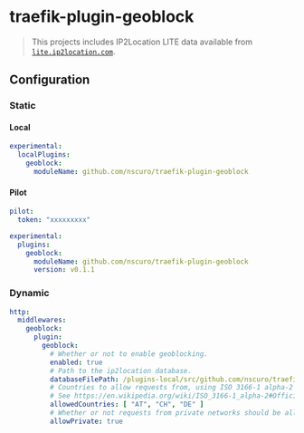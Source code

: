 # traefik-plugin-geoblock

> This projects includes IP2Location LITE data available from [`lite.ip2location.com`](https://lite.ip2location.com/database/ip-country).

## Configuration

### Static

#### Local

```yaml
experimental:
  localPlugins:
    geoblock:
      moduleName: github.com/nscuro/traefik-plugin-geoblock
```

#### Pilot

```yaml
pilot:
  token: "xxxxxxxxx"

experimental:
  plugins:
    geoblock:
      moduleName: github.com/nscuro/traefik-plugin-geoblock
      version: v0.1.1
```

### Dynamic

```yaml
http:
  middlewares:
    geoblock:
      plugin:
        geoblock:
          # Whether or not to enable geoblocking.
          enabled: true
          # Path to the ip2location database.
          databaseFilePath: /plugins-local/src/github.com/nscuro/traefik-plugin-geoblock/IP2LOCATION-LITE-DB1.IPV6.BIN
          # Countries to allow requests from, using ISO 3166-1 alpha-2 codes.
          # See https://en.wikipedia.org/wiki/ISO_3166-1_alpha-2#Officially_assigned_code_elements
          allowedCountries: [ "AT", "CH", "DE" ]
          # Whether or not requests from private networks should be allowed.
          allowPrivate: true
```